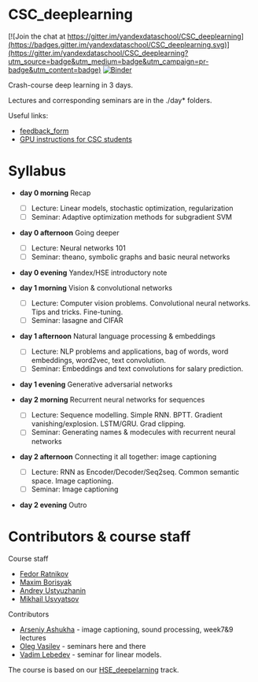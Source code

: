 # CSC_deeplearning

[![Join the chat at https://gitter.im/yandexdataschool/CSC_deeplearning](https://badges.gitter.im/yandexdataschool/CSC_deeplearning.svg)](https://gitter.im/yandexdataschool/CSC_deeplearning?utm_source=badge&utm_medium=badge&utm_campaign=pr-badge&utm_content=badge) [![Binder](http://mybinder.org/badge.svg)](http://mybinder.org:/repo/yandexdataschool/csc_deeplearning)


Crash-course deep learning in 3 days.

Lectures and corresponding seminars are in the ./day* folders. 

Useful links:
* [feedback_form](https://docs.google.com/forms/d/e/1FAIpQLSdurWw97Sm9xCyYwC8g3iB5EibITnoPJW2IkOVQYE_kcXPh6Q/viewform)
* [GPU instructions for CSC students](https://github.com/CSC-IT-Center-for-Science/machine-learning-scripts/tree/master/courses/yandex2017)

# Syllabus
- __day 0 morning__ Recap
  - [ ] Lecture: Linear models, stochastic optimization, regularization
  - [ ] Seminar: Adaptive optimization methods for subgradient SVM
- __day 0 afternoon__ Going deeper
  - [ ] Lecture: Neural networks 101
  - [ ] Seminar: theano, symbolic graphs and basic neural networks
- __day 0 evening__ Yandex/HSE introductory note


- __day 1 morning__ Vision & convolutional networks
  - [ ] Lecture: Computer vision problems. Convolutional neural networks. Tips and tricks. Fine-tuning.
  - [ ] Seminar: lasagne and CIFAR
- __day 1 afternoon__ Natural language processing & embeddings
  - [ ] Lecture: NLP problems and applications, bag of words, word embeddings, word2vec, text convolution.
  - [ ] Seminar: Embeddings and text convolutions for salary prediction.
- __day 1 evening__ Generative adversarial networks


- __day 2 morning__ Recurrent neural networks for sequences
  - [ ] Lecture: Sequence modelling. Simple RNN. BPTT. Gradient vanishing/explosion. LSTM/GRU. Grad clipping.
  - [ ] Seminar: Generating names & modecules with recurrent neural networks
- __day 2 afternoon__ Connecting it all together: image captioning
  - [ ] Lecture: RNN as Encoder/Decoder/Seq2seq. Common semantic space. Image captioning.
  - [ ] Seminar: Image captioning
- __day 2 evening__ Outro
 



# Contributors & course staff
Course staff
- [Fedor Ratnikov](https://github.com/justheuristic/)
- [Maxim Borisyak](https://github.com/maxim-borisyak)
- [Andrey Ustyuzhanin](https://github.com/anaderi)
- [Mikhail Usvyatsov](https://github.com/Aelphy)

Contributors
- [Arseniy Ashukha](https://github.com/ars-ashuha) - image captioning, sound processing, week7&9 lectures
- [Oleg Vasilev](https://github.com/Omrigan) - seminars here and there
- [Vadim Lebedev](https://github.com/vadim-v-lebedev) - seminar for linear models.

The course is based on our [HSE_deepelarning](https://github.com/yandexdataschool/HSE_deeplearning/blob/master/README.md) track.

